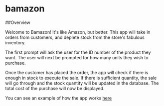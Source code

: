 # bamazon
##Overview

Welcome to Bamazon! It's like Amazon, but better. This app will take in orders from customers, and deplete stock from the store's fabulous inventory.

The first prompt will ask the user for the ID number of the product they want. 
The user will next be prompted for how many units they wish to purchase.

Once the customer has placed the order, the app will check if there is enough in stock to execute the sale. If there is sufficient quantity, the sale will go through and the stock quantity will be updated in the database. The total cost of the purchase will now be displayed.

You can see an example of how the app works [here](https://drive.google.com/file/d/1PHOEKnVctgxhhZOxrDSzoY3o3ZWOG96S/view?usp=sharing)
